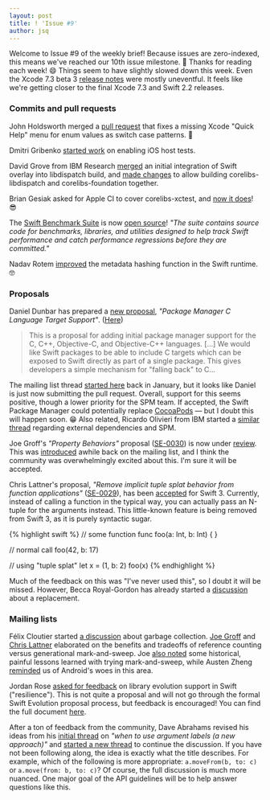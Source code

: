 ```yaml
---
layout: post
title: ! 'Issue #9'
author: jsq
---
```


Welcome to Issue #9 of the weekly brief! Because issues are zero-indexed, this means we've reached our 10th issue milestone. 🎉 Thanks for reading each week! 😄 Things seem to have slightly slowed down this week. Even the Xcode 7.3 beta 3 [release notes](http://adcdownload.apple.com/Developer_Tools/Xcode_7.3_beta_3/Xcode_7.3_beta_3_Release_Notes.pdf) were mostly uneventful. It feels like we're getting closer to the final Xcode 7.3 and Swift 2.2 releases.

<!--excerpt-->

### Commits and pull requests

John Holdsworth merged a [pull request](https://github.com/apple/swift/pull/1193) that fixes a missing Xcode "Quick Help" menu for enum values as switch case patterns. 👏

Dmitri Gribenko [started work](https://github.com/apple/swift/pull/1215) on enabling iOS host tests.

David Grove from IBM Research [merged](https://github.com/apple/swift-corelibs-libdispatch/pull/43) an initial integration of Swift overlay into libdispatch build, and [made changes](https://github.com/apple/swift/pull/1212) to allow building corelibs-libdispatch and corelibs-foundation together.

Brian Gesiak asked for Apple CI to cover corelibs-xctest, and [now it does](https://twitter.com/modocache/status/697062595396816896)! 😎

The [Swift Benchmark Suite](https://github.com/apple/swift/tree/master/benchmark) is now [open source](https://swift.org/blog/swift-benchmark-suite/)! *"The suite contains source code for benchmarks, libraries, and utilities designed to help track Swift performance and catch performance regressions before they are committed."*

Nadav Rotem [improved](https://github.com/apple/swift/commit/422764545c720f696bf7061513eac30941d39cf4) the metadata hashing function in the Swift runtime. 🤓

### Proposals

Daniel Dunbar has prepared a [new proposal](https://github.com/apple/swift-evolution/pull/146), *"Package Manager C Language Target Support"*. ([Here](https://github.com/ddunbar/swift-evolution/blob/swiftpm-c-language-targets/proposals/NNNN-swiftpm-c-language-targets.md))

>This is a proposal for adding initial package manager support for the C, C++, Objective-C, and Objective-C++ languages. [...] We would like Swift packages to be able to include C targets which can be exposed to Swift directly as part of a single package. This gives developers a simple mechanism for "falling back" to C...

The mailing list thread [started here](https://lists.swift.org/pipermail/swift-build-dev/Week-of-Mon-20151228/000127.html) back in January, but it looks like Daniel is just now submitting the pull request. Overall, support for this seems positive, though a lower priority for the SPM team. If accepted, the Swift Package Manager could potentially replace [CocoaPods](https://cocoapods.org) &mdash; but I doubt this will happen soon. 😁 Also related, Ricardo Olivieri from IBM started a [similar thread](https://lists.swift.org/pipermail/swift-build-dev/Week-of-Mon-20160125/000253.html) regarding external dependencies and SPM.

Joe Groff's *"Property Behaviors"* proposal ([SE-0030](https://github.com/apple/swift-evolution/blob/master/proposals/0030-property-behavior-decls.md)) is now under [review](https://lists.swift.org/pipermail/swift-evolution-announce/2016-February/000034.html). This was [introduced](https://lists.swift.org/pipermail/swift-evolution/Week-of-Mon-20151214/003148.html) awhile back on the mailing list, and I think the community was overwhelmingly excited about this. I'm sure it will be accepted.

Chris Lattner's proposal, *"Remove implicit tuple splat behavior from function applications"* ([SE-0029](https://github.com/apple/swift-evolution/blob/master/proposals/0029-remove-implicit-tuple-splat.md)), has been [accepted](https://lists.swift.org/pipermail/swift-evolution-announce/2016-February/000033.html) for Swift 3. Currently, instead of calling a function in the typical way, you can actually pass an N-tuple for the arguments instead. This little-known feature is being removed from Swift 3, as it is purely syntactic sugar.

{% highlight swift %}
// some function
func foo(a: Int, b: Int) { }

// normal call
foo(42, b: 17)

// using "tuple splat"
let x = (1, b: 2)
foo(x)
{% endhighlight %}

Much of the feedback on this was "I've never used this", so I doubt it will be missed. However, Becca Royal-Gordon has already started a [discussion](https://lists.swift.org/pipermail/swift-evolution/Week-of-Mon-20160208/009596.html) about a replacement.

### Mailing lists

Félix Cloutier started [a discussion](https://lists.swift.org/pipermail/swift-evolution/Week-of-Mon-20160208/009403.html) about garbage collection. [Joe Groff](https://lists.swift.org/pipermail/swift-evolution/Week-of-Mon-20160208/009405.html) and [Chris Lattner](https://lists.swift.org/pipermail/swift-evolution/Week-of-Mon-20160208/009422.html) elaborated on the benefits and tradeoffs of reference counting versus generational mark-and-sweep. Joe [also noted](https://lists.swift.org/pipermail/swift-evolution/Week-of-Mon-20160208/009512.html) some historical, painful lessons learned with trying mark-and-sweep, while Austen Zheng [reminded](https://lists.swift.org/pipermail/swift-evolution/Week-of-Mon-20160208/009556.html) us of Android's woes in this area.

Jordan Rose [asked for feedback](https://lists.swift.org/pipermail/swift-evolution/Week-of-Mon-20160208/009451.html) on library evolution support in Swift ("resilience"). This is not quite a proposal and will not go through the formal Swift Evolution proposal process, but feedback is encouraged! You can find the full document [here](http://jrose-apple.github.io/swift-library-evolution/).

After a ton of feedback from the community, Dave Abrahams revised his ideas from his [initial thread](https://lists.swift.org/pipermail/swift-evolution/Week-of-Mon-20160201/008838.html) on *"when to use argument labels (a new approach)"* and [started a new thread](https://lists.swift.org/pipermail/swift-evolution/Week-of-Mon-20160201/009206.html) to continue the discussion. If you have not been following along, the idea is exactly what the title describes. For example, which of the following is more appropriate: `a.moveFrom(b, to: c)` or `a.move(from: b, to: c)`? Of course, the full discussion is much more nuanced. One major goal of the API guidelines will be to help answer questions like this.

